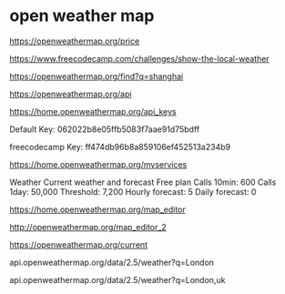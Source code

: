 # open weather map  



https://openweathermap.org/price

https://www.freecodecamp.com/challenges/show-the-local-weather


https://openweathermap.org/find?q=shanghai



https://openweathermap.org/api

https://home.openweathermap.org/api_keys



Default Key: 062022b8e05ffb5083f7aae91d75bdff

freecodecamp Key: ff474db96b8a859106ef452513a234b9


https://home.openweathermap.org/myservices

Weather Current weather and forecast    Free plan   Calls 10min: 600 
Calls 1day: 50,000 
Threshold: 7,200 
Hourly forecast: 5 
Daily forecast: 0 




https://home.openweathermap.org/map_editor

http://openweathermap.org/map_editor_2


https://openweathermap.org/current


api.openweathermap.org/data/2.5/weather?q=London

api.openweathermap.org/data/2.5/weather?q=London,uk





